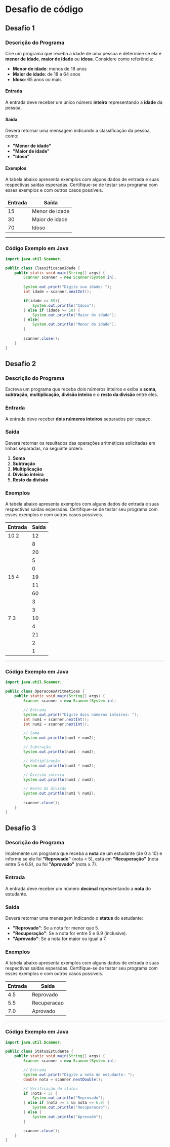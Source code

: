 # Desafio de código


## Desafio 1


### Descrição do Programa

 Crie um programa que receba a idade de uma pessoa e determine se ela é **menor de idade**, **maior de idade** ou **idosa**. Considere como referência:

- **Menor de idade**: menos de 18 anos
- **Maior de idade**: de 18 a 64 anos
- **Idoso**: 65 anos ou mais

#### Entrada

A entrada deve receber um único número **inteiro** representando a **idade** da pessoa.

#### Saída

Deverá retornar uma mensagem indicando a classificação da pessoa, como:

- **"Menor de idade"**
- **"Maior de idade"**
- **"Idoso"**

#### Exemplos

A tabela abaixo apresenta exemplos com alguns dados de entrada e suas respectivas saídas esperadas. Certifique-se de testar seu programa com esses exemplos e com outros casos possíveis.

| Entrada | Saída         |
|---------|---------------|
| 15      | Menor de idade|
| 30      | Maior de idade|
| 70      | Idoso         |

---

### Código Exemplo em Java

```java
import java.util.Scanner;

public class ClassificacaoIdade {
    public static void main(String[] args) {
        Scanner scanner = new Scanner(System.in);
        
        System.out.print("Digite sua idade: ");
        int idade = scanner.nextInt();

        if(idade >= 65){
            System.out.println("Idoso");
        } else if (idade >= 18) {
            System.out.println("Maior de idade");
        } else{
            System.out.println("Menor de idade");
        }
        
        scanner.close();
    }
}
```

## Desafio 2

### Descrição do Programa

Escreva um programa que receba dois números inteiros e exiba a **soma**, **subtração**, **multiplicação**, **divisão inteira** e o **resto da divisão** entre eles.

### Entrada

A entrada deve receber **dois números inteiros** separados por espaço.

### Saída

Deverá retornar os resultados das operações aritméticas solicitadas em linhas separadas, na seguinte ordem:
1. **Soma**
2. **Subtração**
3. **Multiplicação**
4. **Divisão inteira**
5. **Resto da divisão**

### Exemplos

A tabela abaixo apresenta exemplos com alguns dados de entrada e suas respectivas saídas esperadas. Certifique-se de testar seu programa com esses exemplos e com outros casos possíveis.

| Entrada | Saída |
|---------|-------|
| 10 2    | 12    |
|         | 8     |
|         | 20    |
|         | 5     |
|         | 0     |
| 15 4    | 19    |
|         | 11    |
|         | 60    |
|         | 3     |
|         | 3     |
| 7 3     | 10    |
|         | 4     |
|         | 21    |
|         | 2     |
|         | 1     |

---

### Código Exemplo em Java

```java
import java.util.Scanner;

public class OperacoesAritmeticas {
    public static void main(String[] args) {
        Scanner scanner = new Scanner(System.in);

        // Entrada
        System.out.print("Digite dois números inteiros: ");
        int num1 = scanner.nextInt();
        int num2 = scanner.nextInt();

        // Soma
        System.out.println(num1 + num2);

        // Subtração
        System.out.println(num1 - num2);

        // Multiplicação
        System.out.println(num1 * num2);

        // Divisão inteira
        System.out.println(num1 / num2);

        // Resto da divisão
        System.out.println(num1 % num2);
        
        scanner.close();
    }
}

```

## Desafio 3

### Descrição do Programa

Implemente um programa que receba a **nota** de um estudante (de 0 a 10) e informe se ele foi **"Reprovado"** (nota < 5), está em **"Recuperação"** (nota entre 5 e 6.9), ou foi **"Aprovado"** (nota ≥ 7).

### Entrada

A entrada deve receber um número **decimal** representando a **nota** do estudante.

### Saída

Deverá retornar uma mensagem indicando o **status** do estudante:

- **"Reprovado"**: Se a nota for menor que 5.
- **"Recuperação"**: Se a nota for entre 5 e 6.9 (inclusive).
- **"Aprovado"**: Se a nota for maior ou igual a 7.

### Exemplos

A tabela abaixo apresenta exemplos com alguns dados de entrada e suas respectivas saídas esperadas. Certifique-se de testar seu programa com esses exemplos e com outros casos possíveis.

| Entrada | Saída     |
|---------|-----------|
| 4.5     | Reprovado |
| 5.5     | Recuperacao |
| 7.0     | Aprovado  |

---

### Código Exemplo em Java

```java
import java.util.Scanner;

public class StatusEstudante {
    public static void main(String[] args) {
        Scanner scanner = new Scanner(System.in);

        // Entrada
        System.out.print("Digite a nota do estudante: ");
        double nota = scanner.nextDouble();

        // Verificação do status
        if (nota < 5) {
            System.out.println("Reprovado");
        } else if (nota >= 5 && nota <= 6.9) {
            System.out.println("Recuperacao");
        } else {
            System.out.println("Aprovado");
        }

        scanner.close();
    }
}

```